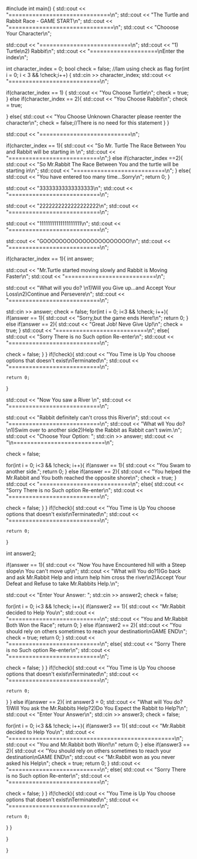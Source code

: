 #include<iostream>
int main()
{
  std::cout << "==============================\n";
  std::cout << "The Turtle and Rabbit Race - GAME START\n";
  std::cout << "===============================\n";
  std::cout << "Chooose Your Character\n";

 std::cout << "===========================\n";
 std::cout << "1) Turtle\n2) Rabbit\n";
 std::cout << "====================\nEnter the index\n";
 
int character_index = 0;
bool check = false; //Iam using check as flag
for(int i = 0; i < 3 && !check;i++)
 {
 std::cin >> character_index;
 std::cout << "===========================\n";

if(character_index == 1)
{
std::cout << "You Choose Turtle\n";
check = true;
}
else if(character_index == 2){
  std::cout << "You Choose Rabbit\n";
  check = true;
  
}
else{
  std::cout << "You Choose Unknown Character please reenter the character\n";
  check = false;//There is no need for this statement
}
 }

std::cout << "===========================\n";

if(charcter_index == 1){
std::cout << "So Mr. Turtle The Race Between You and Rabbit will be starting in \n";
std::cout << "===========================\n";}
else if(character_index ==2){
  std::cout << "So Mr.Rabbit The Race Between You and the turtle will be starting in\n";
std::cout << "===========================\n";
}
else{
  std::cout << "You have entered too many time...Sorry\n";
  return 0;
}

std::cout << "33333333333333333\n";
std::cout << "===========================\n";

 
std::cout << "2222222222222222222\n";
std::cout << "===========================\n";

std::cout << "11111111111111111111\n";
std::cout << "===========================\n";

std::cout << "GOOOOOOOOOOOOOOOOOOOOOO!\n";
std::cout << "===========================\n";

if(character_index == 1){
  int answer;

  std::cout << "Mr.Turtle started moving slowly and Rabbit is Moving Faster\n";
  std::cout << "===========================\n";


  std::cout << "What will you do? \n1)Will you Give up...and Accept Your Loss\n2)Continue and Persevere\n";
  std::cout << "===========================\n";


  std::cin >> answer;
  check = false;
  for(int i = 0; i<3 && !check; i++){
  if(answer == 1){
    std::cout << "Sorry,but the game ends Here!\n";
    return 0;
  }
  else if(answer == 2){
    std::cout << "Great Job! Neve Give Up!\n";
    check = true;
  }
  std::cout << "===========================\n";
else{
  std::cout << "Sorry There is no Such option Re-enter\n";
    std::cout << "===========================\n";

  check = false;
}
  }
  if(!check){
    std::cout << "You Time is Up You choose options that doesn't exist\nTerminated\n";
      std::cout << "===========================\n";

    return 0;
  }

  std::cout << "Now You saw a River \n";
    std::cout << "===========================\n";

  std::cout << "Rabbit definitely can't cross this River\n";
    std::cout << "===========================\n";
std::cout << "What wll You do?\n1)Swim over to another side2)Help the Rabbit as Rabbit can't swim.\n";
std::cout << "Choose Your Option: ";
std::cin >> answer;
  std::cout << "\n===========================\n";
   
  

  check = false;

  for(int i = 0; i<3 && !check; i++){
  if(answer == 1){
    std::cout << "You Swam to another side.";
    return 0;
  }
  else if(answer == 2){
    std::cout << "You helped the Mr.Rabbit and You both reached the opposite shore\n";
    check = true;
  }
  std::cout << "===========================\n";
else{
  std::cout << "Sorry There is no Such option Re-enter\n";
    std::cout << "===========================\n";

  check = false;
}
  }
  if(!check){
    std::cout << "You Time is Up You choose options that doesn't exist\nTerminated\n";
      std::cout << "===========================\n";

    return 0;
  }

  int answer2;

if(answer == 1){
  std::cout << "Now You have Encountered hill with a Steep slope\n You can't move up\n";
  std::cout << "What will You do?1)Go back and ask Mr.Rabbit Help and inturn help him cross the river\n2)Accept Your Defeat and Refuse to take Mr.Rabbits Help.\n";
  
  std::cout << "Enter Your Answer: ";
  std::cin >> answer2;
 check = false;

  for(int i = 0; i<3 && !check; i++){
  if(answer2 == 1){
    std::cout << "Mr.Rabbit decided to Help You\n";
    std::cout << "===========================\n";
    std::cout << "You and Mr.Rabbit Both Won the Race";
    return 0;
  }
  else if(answer2 == 2){
    std::cout << "You should rely on others sometimes to reach your destination\nGAME END\n";
    check = true;
    return 0;
  }
  std::cout << "===========================\n";
else{
  std::cout << "Sorry There is no Such option Re-enter\n";
    std::cout << "===========================\n";

  check = false;
}
  }
  if(!check){
    std::cout << "You Time is Up You choose options that doesn't exist\nTerminated\n";
      std::cout << "===========================\n";

    return 0;
  }
}
else if(answer == 2){
  int answer3 = 0;
  std::cout << "What will You do?1)Will You ask the Mr.Rabbits Help?2)Do You Expect the Rabbit to Help?\n";
  std::cout << "Enter Your Answer\n";
  std::cin >> answer3;
  check = false;

  for(int i = 0; i<3 && !check; i++){
  if(answer3 == 1){
    std::cout << "Mr.Rabbit decided to Help You\n";
    std::cout << "=================================================\n";
    std::cout << "You and Mr.Rabbit both Won!\n"
    return 0;
  }
  else if(answer3 == 2){
    std::cout << "You should rely on others sometimes to reach your destination\nGAME END\n";
    std::cout << "Mr.Rabbit won as you never asked his Help\n";
    check = true;
    return 0;
  }
  std::cout << "===========================\n";
else{
  std::cout << "Sorry There is no Such option Re-enter\n";
    std::cout << "===========================\n";

  check = false;
}
  }
  if(!check){
    std::cout << "You Time is Up You choose options that doesn't exist\nTerminated\n";
      std::cout << "===========================\n";

    return 0;
  }
}


}

}
